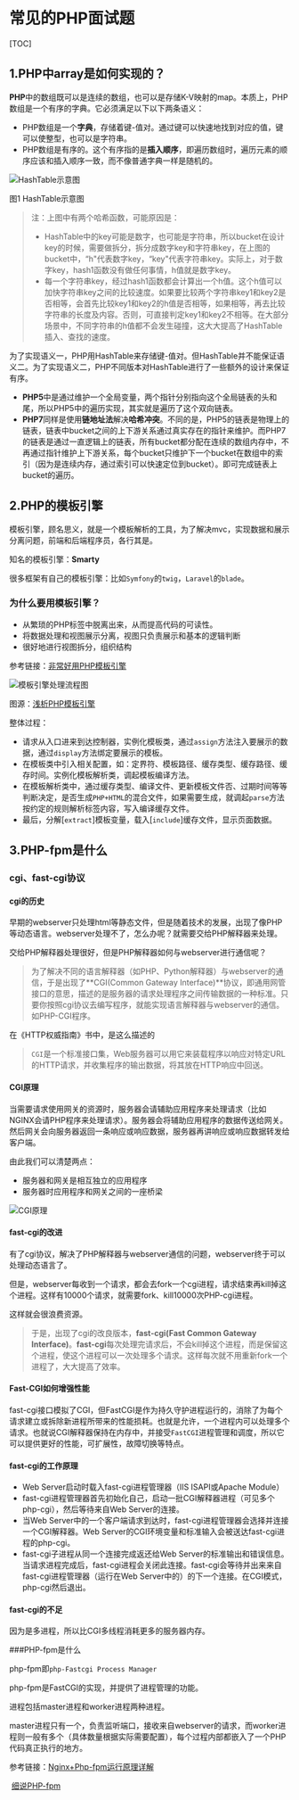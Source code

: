 # 常见的PHP面试题

[TOC]

## 1.PHP中array是如何实现的？

**PHP**中的数组既可以是连续的数组，也可以是存储K-V映射的map。本质上，PHP数组是一个有序的字典。它必须满足以下以下两条语义：

- PHP数组是一个**字典**，存储着键-值对。通过键可以快速地找到对应的值，键可以使整型，也可以是字符串。
- PHP数组是有序的。这个有序指的是**插入顺序**，即遍历数组时，遍历元素的顺序应该和插入顺序一致，而不像普通字典一样是随机的。

![HashTable示意图](../pic/php-array-1.jpeg)

图1 HashTable示意图

> 注：上图中有两个哈希函数，可能原因是：
>
> - HashTable中的key可能是数字，也可能是字符串，所以bucket在设计key的时候，需要做拆分，拆分成数字key和字符串key，在上图的bucket中，“h"代表数字key，“key"代表字符串key。实际上，对于数字key，hash1函数没有做任何事情，h值就是数字key。
> - 每一个字符串key，经过hash1函数都会计算出一个h值。这个h值可以加快字符串key之间的比较速度。如果要比较两个字符串key1和key2是否相等，会首先比较key1和key2的h值是否相等，如果相等，再去比较字符串的长度及内容。否则，可直接判定key1和key2不相等。在大部分场景中，不同字符串的h值都不会发生碰撞，这大大提高了HashTable插入、查找的速度。

为了实现语义一，PHP用HashTable来存储键-值对。但HashTable并不能保证语义二。为了实现语义二，PHP不同版本对HashTable进行了一些额外的设计来保证有序。

- **PHP5**中是通过维护一个全局变量，两个指针分别指向这个全局链表的头和尾，所以PHP5中的遍历实现，其实就是遍历了这个双向链表。
- **PHP7**同样是使用**链地址法**解决**哈希冲突**。不同的是，PHP5的链表是物理上的链表，链表中bucket之间的上下游关系通过真实存在的指针来维护。而PHP7的链表是通过一直逻辑上的链表，所有bucket都分配在连续的数组内存中，不再通过指针维护上下游关系，每个bucket只维护下一个bucket在数组中的索引（因为是连续内存，通过索引可以快速定位到bucket）。即可完成链表上bucket的遍历。

## 2.PHP的模板引擎

模板引擎，顾名思义，就是一个模板解析的工具，为了解决mvc，实现数据和展示分离问题，前端和后端程序员，各行其是。

知名的模板引擎：**Smarty**

很多框架有自己的模板引擎：比如`Symfony`的`twig`，`Laravel`的`blade`。

### 为什么要用模板引擎？

- 从繁琐的PHP标签中脱离出来，从而提高代码的可读性。
- 将数据处理和视图展示分离，视图只负责展示和基本的逻辑判断
- 很好地进行视图拆分，组织结构

参考链接：[非常好用PHP模板引擎](https://juejin.im/post/5a0a458951882503dc5336c1)

![模板引擎处理流程图](../pic/php-smarty-2.jpg)

图源：[浅析PHP模板引擎](https://www.jianshu.com/p/941375980096)

整体过程：

- 请求从入口进来到达控制器，实例化模板类，通过`assign`方法注入要展示的数据，通过`display`方法绑定要展示的模板。
- 在模板类中引入相关配置，如：定界符、模板路径、缓存类型、缓存路径、缓存时间。实例化模板解析类，调起模板编译方法。
- 在模板解析类中，通过缓存类型、编译文件、更新模板文件否、过期时间等等判断决定，是否生成`PHP+HTML`的混合文件，如果需要生成，就调起`parse`方法按约定的规则解析标签内容，写入编译缓存文件。
- 最后，分解[`extract`]模板变量，载入[`include`]缓存文件，显示页面数据。

## 3.PHP-fpm是什么

### cgi、fast-cgi协议

#### cgi的历史

早期的webserver只处理html等静态文件，但是随着技术的发展，出现了像PHP等动态语言。webserver处理不了，怎么办呢？就需要交给PHP解释器来处理。

交给PHP解释器处理很好，但是PHP解释器如何与webserver进行通信呢？

> 为了解决不同的语言解释器（如PHP、Python解释器）与webserver的通信，于是出现了**CGI(Common Gateway Interface)**协议，即通用网管接口的意思，描述的是服务器的请求处理程序之间传输数据的一种标准。只要你按照cgi协议去编写程序，就能实现语言解释器与webserver的通信。如PHP-CGI程序。

在《HTTP权威指南》书中，是这么描述的

> `CGI`是一个标准接口集，Web服务器可以用它来装载程序以响应对特定URL的HTTP请求，并收集程序的输出数据，将其放在HTTP响应中回送。

#### CGI原理

当需要请求使用网关的资源时，服务器会请辅助应用程序来处理请求（比如NGINX会请PHP程序来处理请求）。服务器会将辅助应用程序的数据传送给网关。然后网关会向服务器返回一条响应或响应数据，服务器再讲响应或响应数据转发给客户端。

由此我们可以清楚两点：

- 服务器和网关是相互独立的应用程序
- 服务器时应用程序和网关之间的一座桥梁

![CGI原理](../pic/php-fpm-cgi-3.png)

#### fast-cgi的改进

有了cgi协议，解决了PHP解释器与webserver通信的问题，webserver终于可以处理动态语言了。

但是，webserver每收到一个请求，都会去fork一个cgi进程，请求结束再kill掉这个进程。这样有10000个请求，就需要fork、kill10000次PHP-cgi进程。

这样就会很浪费资源。

> 于是，出现了cgi的改良版本，**fast-cgi(Fast Common Gateway Interface)**。**fast-cgi**每次处理完请求后，不会kill掉这个进程，而是保留这个进程，使这个进程可以一次处理多个请求。这样每次就不用重新fork一个进程了，大大提高了效率。

#### Fast-CGI如何增强性能

fast-cgi接口模拟了CGI，但FastCGI是作为持久守护进程运行的，消除了为每个请求建立或拆除新进程所带来的性能损耗。也就是允许，一个进程内可以处理多个请求。也就说CGI解释器保持在内存中，并接受`FastCGI`进程管理和调度，所以它可以提供更好的性能，可扩展性，故障切换等特点。

#### fast-cgi的工作原理

- Web Server启动时载入fast-cgi进程管理器（IIS ISAPI或Apache Module）
- fast-cgi进程管理器首先初始化自己，启动一批CGI解释器进程（可见多个php-cgi），然后等待来自Web Server的连接。
- 当Web Server中的一个客户端请求到达时，fast-cgi进程管理器会选择并连接一个CGI解释器。Web Server的CGI环境变量和标准输入会被送达fast-cgi进程的php-cgi。
- fast-cgi子进程从同一个连接完成返还给Web Server的标准输出和错误信息。当请求进程完成后，fast-cgi进程会关闭此连接。fast-cgi会等待并出来来自fast-cgi进程管理器（运行在Web Server中的）的下一个连接。在CGI模式，php-cgi然后退出。

#### fast-cgi的不足

因为是多进程，所以比CGI多线程消耗更多的服务器内存。

###PHP-fpm是什么

php-fpm即`php-Fastcgi Process Manager`

php-fpm是FastCGI的实现，并提供了进程管理的功能。

进程包括master进程和worker进程两种进程。

master进程只有一个，负责监听端口，接收来自webserver的请求，而worker进程则一般有多个（具体数量根据实际需要配置），每个过程内部都嵌入了一个PHP代码真正执行的地方。

参考链接：[Nginx+Php-fpm运行原理详解](https://segmentfault.com/a/1190000007322358)

​                   [细说PHP-fpm](https://github.com/YuanLianDu/YLD-with-Php/blob/master/articles/php/php-fpm.md)



